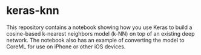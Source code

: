 # keras-knn

This repository contains a notebook showing how you use Keras to build a
cosine-based k-nearest neighbors model (k-NN) on top of an existing deep
network. The notebook also has an example of converting the model to CoreML
for use on iPhone or other iOS devices.
